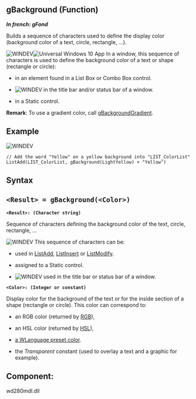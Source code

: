 
## gBackground (Function)

***In french: gFond***



<a name="XUse"></a>
<a name="Use"></a>
<a name="description"></a>
Builds a sequence of characters used to define the display color (background color of a text, circle, rectangle, ...). 

![WINDEV](https://doc.pcsoft.fr/ext/images/us/WD.png)![Universal Windows 10 App](https://doc.pcsoft.fr/ext/images/us/UNIVERSALAPP.png) In a window, this sequence of characters is used to define the background color of a text or shape (rectangle or circle): 

- in an element found in a List Box or Combo Box control.

- ![WINDEV](https://doc.pcsoft.fr/ext/images/us/WD.png) in the title bar and/or status bar of a window. 

- in a Static control. 




**Remark**: To use a gradient color, call [gBackgroundGradient](../WDLang1/1000017060.md).




<a name="Example1"></a>
<a name="sample_code"></a>

## Example

![WINDEV](https://doc.pcsoft.fr/ext/images/us/WD.png) 
```wl
// Add the word "Yellow" on a yellow background into "LIST_ColorList"
ListAdd(LIST_ColorList, gBackground(LightYellow) + "Yellow")
```

<a name="XSYNTAX"></a>
<a name="SYNTAX1"></a>

## Syntax

`<Result> = gBackground(<Color>)`
---

**`<Result>: (Character string)`**

Sequence of characters defining the background color of the text, circle, rectangle, ... 

![WINDEV](https://doc.pcsoft.fr/ext/images/us/WD.png) This sequence of characters can be: 

- used in [ListAdd](../WDLang1/3049004.md), [ListInsert](../WDLang1/3049002.md) or [ListModify](../WDLang1/3049009.md).

- assigned to a Static control. 

- ![WINDEV](https://doc.pcsoft.fr/ext/images/us/WD.png) used in the title bar or status bar of a window. 




**`<Color>: (Integer or constant)`**

Display color for the background of the text or for the inside section of a shape (rectangle or circle). This color can correspond to:

- an RGB color (returned by [RGB](../WDLang1/3029012.md)),

- an HSL color (returned by [HSL](../WDLang1/3029057.md)),

- [a WLanguage preset color](../WDLang5/3010002.md).  

- the *Transparent* constant (used to overlay a text and a graphic for example). 






<a name="NOTE0"></a>
<a name="NOTE0_1"></a>


<a name="XComponent"></a>

## Component:
wd280mdl.dll
